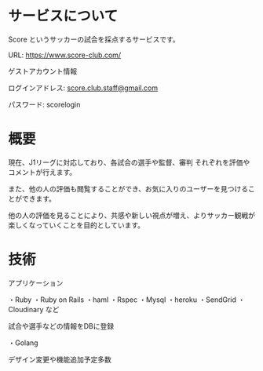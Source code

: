 # サービスについて
Score というサッカーの試合を採点するサービスです。

URL: https://www.score-club.com/

ゲストアカウント情報

ログインアドレス: score.club.staff@gmail.com

パスワード: scorelogin

# 概要
現在、J1リーグに対応しており、各試合の選手や監督、審判
それぞれを評価やコメントが行えます。

また、他の人の評価も閲覧することができ、お気に入りのユーザーを見つけることができます。

他の人の評価を見ることにより、共感や新しい視点が増え、よりサッカー観戦が楽しくなっていくことを目的としています。

# 技術
アプリケーション

・Ruby
・Ruby on Rails
・haml
・Rspec
・Mysql
・heroku
・SendGrid
・Cloudinary
など

試合や選手などの情報をDBに登録

・Golang

デザイン変更や機能追加予定多数
